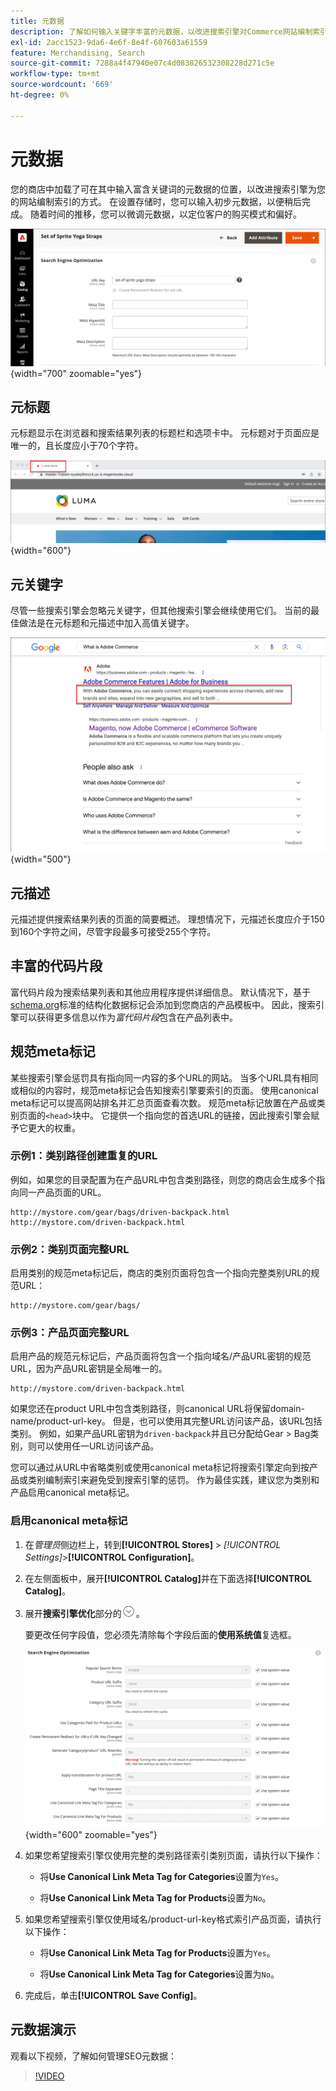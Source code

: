 ```yaml
---
title: 元数据
description: 了解如何输入关键字丰富的元数据，以改进搜索引擎对Commerce网站编制索引的方式。
exl-id: 2acc1523-9da6-4e6f-8e4f-607603a61559
feature: Merchandising, Search
source-git-commit: 7288a4f47940e07c4d083826532308228d271c5e
workflow-type: tm+mt
source-wordcount: '669'
ht-degree: 0%

---
```


# 元数据

您的商店中加载了可在其中输入富含关键词的元数据的位置，以改进搜索引擎为您的网站编制索引的方式。 在设置存储时，您可以输入初步元数据，以便稍后完成。 随着时间的推移，您可以微调元数据，以定位客户的购买模式和偏好。

![产品设置 — 搜索引擎优化](./assets/product-basic-settings-search-engine-optimization-yoga-strap.png){width="700" zoomable="yes"}

## 元标题

元标题显示在浏览器和搜索结果列表的标题栏和选项卡中。 元标题对于页面应是唯一的，且长度应小于70个字符。

![示例店面 — 元标题](./assets/storefront-home-page-meta-title.png){width="600"}

## 元关键字

尽管一些搜索引擎会忽略元关键字，但其他搜索引擎会继续使用它们。 当前的最佳做法是在元标题和元描述中加入高值关键字。

![Web浏览器搜索 — 元关键字](./assets/storefront-meta-description.png){width="500"}

## 元描述

元描述提供搜索结果列表的页面的简要概述。 理想情况下，元描述长度应介于150到160个字符之间，尽管字段最多可接受255个字符。

## 丰富的代码片段

富代码片段为搜索结果列表和其他应用程序提供详细信息。 默认情况下，基于[schema.org][1]标准的结构化数据标记会添加到您商店的产品模板中。 因此，搜索引擎可以获得更多信息以作为&#x200B;_富代码片段_&#x200B;包含在产品列表中。

## 规范meta标记

某些搜索引擎会惩罚具有指向同一内容的多个URL的网站。 当多个URL具有相同或相似的内容时，规范meta标记会告知搜索引擎要索引的页面。 使用canonical meta标记可以提高网站排名并汇总页面查看次数。 规范meta标记放置在产品或类别页面的`<head>`块中。 它提供一个指向您的首选URL的链接，因此搜索引擎会赋予它更大的权重。

### 示例1：类别路径创建重复的URL

例如，如果您的目录配置为在产品URL中包含类别路径，则您的商店会生成多个指向同一产品页面的URL。

    http://mystore.com/gear/bags/driven-backpack.html
    http://mystore.com/driven-backpack.html

### 示例2：类别页面完整URL

启用类别的规范meta标记后，商店的类别页面将包含一个指向完整类别URL的规范URL：

    http://mystore.com/gear/bags/

### 示例3：产品页面完整URL

启用产品的规范元标记后，产品页面将包含一个指向域名/产品URL密钥的规范URL，因为产品URL密钥是全局唯一的。

    http://mystore.com/driven-backpack.html

如果您还在product URL中包含类别路径，则canonical URL将保留domain-name/product-url-key。 但是，也可以使用其完整URL访问该产品，该URL包括类别。 例如，如果产品URL密钥为`driven-backpack`并且已分配给Gear > Bag类别，则可以使用任一URL访问该产品。

您可以通过从URL中省略类别或使用canonical meta标记将搜索引擎定向到按产品或类别编制索引来避免受到搜索引擎的惩罚。 作为最佳实践，建议您为类别和产品启用canonical meta标记。

### 启用canonical meta标记

1. 在&#x200B;_管理员_&#x200B;侧边栏上，转到&#x200B;**[!UICONTROL Stores]** > _[!UICONTROL Settings]_>**[!UICONTROL Configuration]**。

1. 在左侧面板中，展开&#x200B;**[!UICONTROL Catalog]**&#x200B;并在下面选择&#x200B;**[!UICONTROL Catalog]**。

1. 展开&#x200B;**搜索引擎优化**&#x200B;部分的![扩展选择器](../assets/icon-display-expand.png)。

   要更改任何字段值，您必须先清除每个字段后面的&#x200B;**使用系统值**&#x200B;复选框。

   ![目录配置 — 搜索引擎优化](../configuration-reference/catalog/assets/catalog-search-engine-optimization.png){width="600" zoomable="yes"}

1. 如果您希望搜索引擎仅使用完整的类别路径索引类别页面，请执行以下操作：

   - 将&#x200B;**Use Canonical Link Meta Tag for Categories**&#x200B;设置为`Yes`。

   - 将&#x200B;**Use Canonical Link Meta Tag for Products**&#x200B;设置为`No`。

1. 如果您希望搜索引擎仅使用域名/product-url-key格式索引产品页面，请执行以下操作：

   - 将&#x200B;**Use Canonical Link Meta Tag for Products**&#x200B;设置为`Yes`。

   - 将&#x200B;**Use Canonical Link Meta Tag for Categories**&#x200B;设置为`No`。

1. 完成后，单击&#x200B;**[!UICONTROL Save Config]**。

## 元数据演示

观看以下视频，了解如何管理SEO元数据：

>[!VIDEO](https://video.tv.adobe.com/v/343750?quality=12&learn=on)

[1]: https://schema.org/
